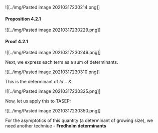 ![[../img/Pasted image 20210317230214.png]]

#### Proposition 4.2.1

![[../img/Pasted image 20210317230229.png]]

#### Proof 4.2.1

![[../img/Pasted image 20210317230249.png]]

Next, we express each term as a sum of determinants.

![[../img/Pasted image 20210317230310.png]]

This is the determinant of $Id-K$:

![[../img/Pasted image 20210317230325.png]]

Now, let us apply this to TASEP:

![[../img/Pasted image 20210317230350.png]]

For the asymptotics of this quantity (a determinant of growing size), we need another techniue - **Fredholm determinants**